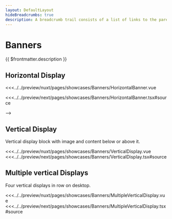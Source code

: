 ```yaml
---
layout: DefaultLayout
hideBreadcrumbs: true
description: A breadcrumb trail consists of a list of links to the parent pages of the current page in hierarchical order. It helps users find their place.
---
```

# Banners

{{ $frontmatter.description }}

## Horizontal Display

<!-- <Showcase showcase-name="Banners/HorizontalBanner" style="min-height:200px">

<!-- vue -->
<<<../../preview/nuxt/pages/showcases/Banners/HorizontalBanner.vue
<!-- end vue -->
<!-- react -->
<<<../../preview/next/pages/showcases/Banners/HorizontalBanner.tsx#source
<!-- end react -->

</Showcase> -->

## Vertical Display

Vertical display block with image and content below or above it.

<Showcase showcase-name="Banners/VerticalDisplay" style="min-height: 800px;">
<!-- vue -->
<<<../../preview/nuxt/pages/showcases/Banners/VerticalDisplay.vue
<!-- end vue -->
<!-- react -->
<<<../../preview/next/pages/showcases/Banners/VerticalDisplay.tsx#source
<!-- end react -->
</Showcase>

## Multiple vertical Displays

Four vertical displays in row on desktop.

<Showcase showcase-name="Banners/MultipleVerticalDisplay" style="min-height: 750px;">
<!-- vue -->
<<<../../preview/nuxt/pages/showcases/Banners/MultipleVerticalDisplay.vue
<!-- end vue -->
<!-- react -->
<<<../../preview/next/pages/showcases/Banners/MultipleVerticalDisplay.tsx#source
<!-- end react -->
</Showcase>
